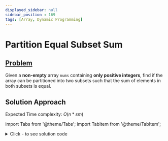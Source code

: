 ```yaml
---
displayed_sidebar: null
sidebar_position : 169
tags: [Array, Dynamic Programming]
---
```


# Partition Equal Subset Sum

## [Problem](https://leetcode.com/problems/partition-equal-subset-sum/)

<p>Given a <strong>non-empty</strong> array <code>nums</code> containing <strong>only positive integers</strong>, find if the array can be partitioned into two subsets such that the sum of elements in both subsets is equal.</p>

## Solution Approach

Expected Time complexity: $O(n*sm)$

import Tabs from '@theme/Tabs';
import TabItem from '@theme/TabItem';

<details><summary>Click - to see solution code</summary>

<Tabs>
<TabItem value="cpp" label="C++">

```cpp
class Solution {
   public:
    bool canPartition(vector<int>& nums) {
        int n = nums.size();
        int sm = 0;
        for (int i = 0; i < n; i++) sm += nums[i];
        if (sm % 2) return 0;
        sm /= 2;

        sort(nums.begin(), nums.end());
        vector<vector<int>> knap(nums.size() + 1, vector<int>(sm + 1));

        for (int i = 1; i <= nums.size(); i++) {
            for (int j = 1; j <= sm; j++) {
                if (nums[i - 1] > j) {
                    knap[i][j] = max(knap[i - 1][j], knap[i][j - 1]);
                    continue;
                }
                knap[i][j] =
                    max(knap[i][j], knap[i - 1][j - nums[i - 1]] + nums[i - 1]);
                knap[i][j] = max(knap[i][j], knap[i - 1][j]);
                knap[i][j] = max(knap[i][j], knap[i][j - 1]);
            }
        }

        return knap[nums.size()][sm] == sm;
    }
};

```
</TabItem>
</Tabs>

</details>

